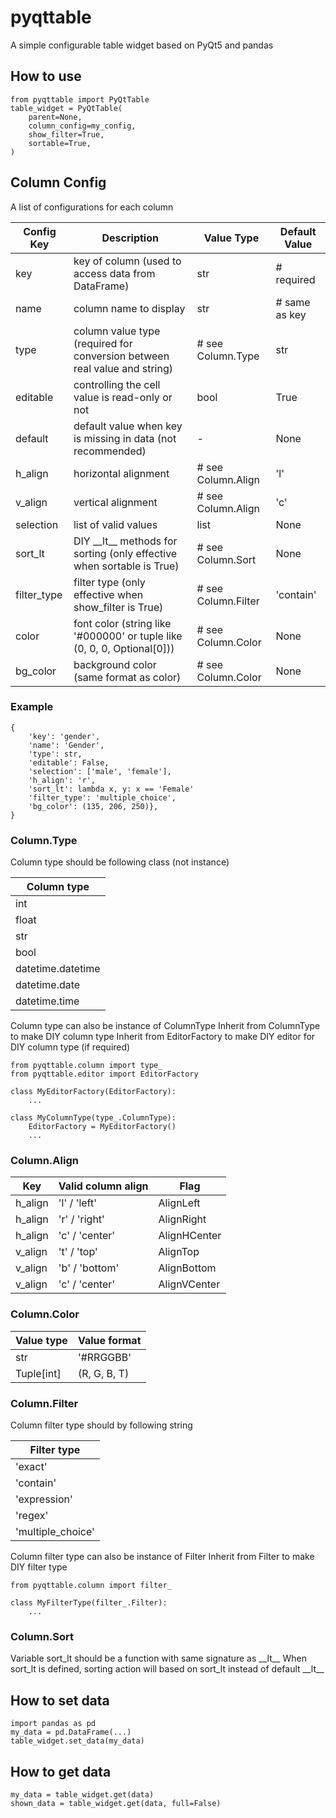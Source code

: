 # pyqttable

A simple configurable table widget based on PyQt5 and pandas

## How to use
```
from pyqttable import PyQtTable
table_widget = PyQtTable(
    parent=None, 
    column_config=my_config,
    show_filter=True,
    sortable=True,
)
```

## Column Config
A list of configurations for each column

| Config Key | Description | Value Type | Default Value |
| --- | --- | --- | --- |
| key | key of column (used to access data from DataFrame) | str | # required |
| name | column name to display | str | # same as key |
| type | column value type (required for conversion between real value and string) | # see Column.Type | str |
| editable | controlling the cell value is read-only or not | bool | True |
| default | default value when key is missing in data (not recommended) | - | None |
| h_align | horizontal alignment | # see Column.Align | 'l' |
| v_align | vertical alignment | # see Column.Align | 'c' |
| selection | list of valid values | list | None |
| sort_lt |  DIY \_\_lt\_\_ methods for sorting (only effective when sortable is True) | # see Column.Sort | None |
| filter_type | filter type (only effective when show_filter is True) | # see Column.Filter | 'contain' |
| color | font color (string like '#000000' or tuple like (0, 0, 0, Optional[0])) | # see Column.Color | None |
| bg_color | background color (same format as color) | # see Column.Color | None |

### Example
```
{
    'key': 'gender', 
    'name': 'Gender', 
    'type': str, 
    'editable': False,
    'selection': ['male', 'female'],
    'h_align': 'r', 
    'sort_lt': lambda x, y: x == 'Female'
    'filter_type': 'multiple_choice', 
    'bg_color': (135, 206, 250)},
}
```

### Column.Type
Column type should be following class (not instance)

| Column type |
| --- |
| int |
| float |
| str |
| bool |
| datetime.datetime |
| datetime.date |
| datetime.time |

Column type can also be instance of ColumnType
Inherit from ColumnType to make DIY column type
Inherit from EditorFactory to make DIY editor for DIY column type (if required)
```
from pyqttable.column import type_
from pyqttable.editor import EditorFactory

class MyEditorFactory(EditorFactory):
    ...

class MyColumnType(type_.ColumnType):
    EditorFactory = MyEditorFactory()
    ...
```
 
### Column.Align

| Key | Valid column align | Flag |
| --- | --- | --- |
| h_align | 'l' / 'left' | AlignLeft |
| h_align | 'r' / 'right' | AlignRight |
| h_align | 'c' / 'center' | AlignHCenter |
| v_align | 't' / 'top' | AlignTop |
| v_align | 'b' / 'bottom' | AlignBottom |
| v_align | 'c' / 'center' | AlignVCenter |

### Column.Color

| Value type | Value format |
| --- | --- |
| str | '#RRGGBB' |
| Tuple[int] | (R, G, B, T) |

### Column.Filter
Column filter type should by following string

| Filter type |
| --- |
| 'exact' |
| 'contain' |  
| 'expression' |
| 'regex' |
| 'multiple_choice' |

Column filter type can also be instance of Filter
Inherit from Filter to make DIY filter type
```
from pyqttable.column import filter_

class MyFilterType(filter_.Filter):
    ...
```

### Column.Sort
Variable sort_lt should be a function with same signature as \_\_lt\_\_
When sort_lt is defined, sorting action will based on sort_lt instead of default \_\_lt\_\_

## How to set data
```
import pandas as pd
my_data = pd.DataFrame(...)
table_widget.set_data(my_data)
```

## How to get data
```
my_data = table_widget.get(data)
shown_data = table_widget.get(data, full=False)
```
